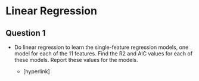 Linear Regression 
===================

Question 1
------------

- Do linear regression to learn the single-feature regression models, one model for each of the 11 features. Find the R2 and AIC values for each of these models. Report these values for the models. 

  - [hyperlink]

	
